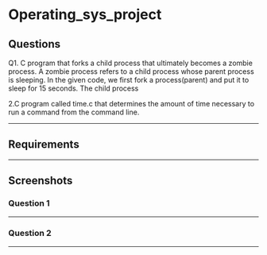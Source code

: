 # Operating_sys_project

## Questions
Q1.  C program that forks a child process that ultimately becomes a zombie process.
A zombie process refers to a child process whose parent process is sleeping. In the given code, we first fork a process(parent) and put it to sleep for 15 seconds. The child process 



2.C program called time.c that determines the amount of time necessary to run a command from the command line.
<hr>

## Requirements


<hr>

## Screenshots
### Question 1

<hr>

### Question 2
<hr>

